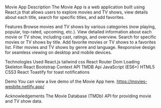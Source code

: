 Movie App
Description
The Movie App is a web application built using React.js that allows users to explore movies and TV shows, view details about each title, search for specific titles, and add favorites.

Features
Browse movies and TV shows by various categories (now playing, popular, top-rated, upcoming, etc.).
View detailed information about each movie or TV show, including cast, ratings, and overview.
Search for specific movies or TV shows by title.
Add favorite movies or TV shows to a favorites list.
Filter movies and TV shows by genre and language.
Responsive design for seamless viewing on desktop and mobile devices.

Technologies Used
React.js
tailwind css
React Router Dom
Loading Skeleton
React Bootstrap
Context API
TMDB Api
JavaScript (ES6+)
HTML5
CSS3
React Toastify for toast notifications

Demo
You can view a live demo of the Movie App here. 
https://movies-wesbite.netlify.app/


Acknowledgements
The Movie Database (TMDb) API for providing movie and TV show data.
